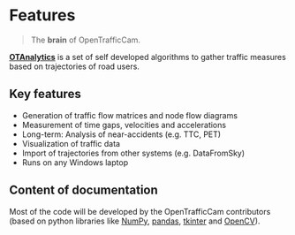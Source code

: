 # Features

> The **brain** of OpenTrafficCam.

[**OTAnalytics**](https://github.com/OpenTrafficCam/OTAnalytics) is a set of self developed algorithms to gather traffic measures based on trajectories of road users.

## Key features

* Generation of traffic flow matrices and node flow diagrams
* Measurement of time gaps, velocities and accelerations
* Long-term: Analysis of near-accidents (e.g. TTC, PET)
* Visualization of traffic data
* Import of trajectories from other systems (e.g. DataFromSky)
* Runs on any Windows laptop

## Content of documentation

<!-- TODO Create content, and add links to content pages, links to the software then on the content pages -->

Most of the code will be developed by the OpenTrafficCam contributors (based on python libraries like [NumPy](https://numpy.org/), [pandas](https://pandas.pydata.org/), [tkinter](https://docs.python.org/3/library/tkinter.html) and [OpenCV](https://opencv.org/)).
